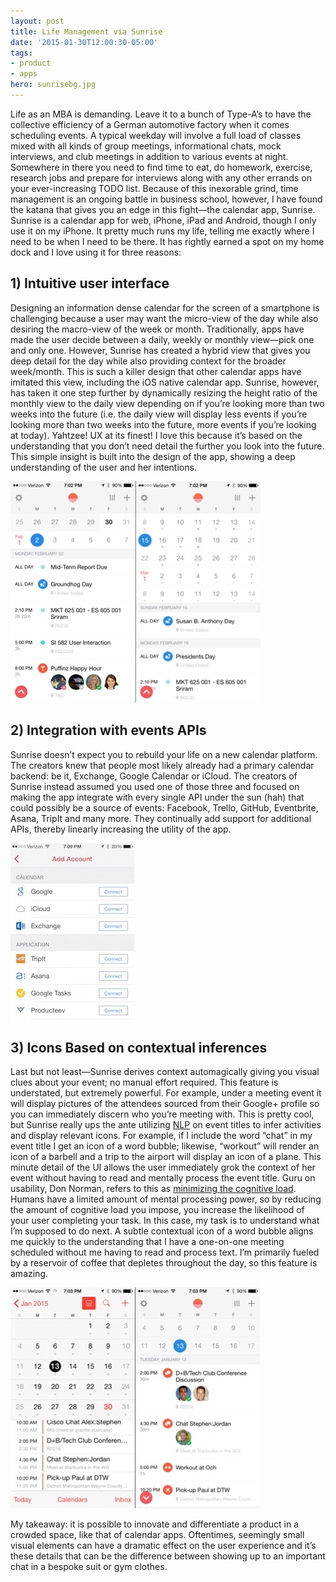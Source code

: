 ```yaml
---
layout: post
title: Life Management via Sunrise
date: '2015-01-30T12:00:30-05:00'
tags:
- product
- apps
hero: sunrisebg.jpg
---
```


Life as an MBA is demanding.  Leave it to a bunch of Type-A’s to have the collective efficiency of a German automotive factory when it comes scheduling events.  A typical weekday will involve a full load of classes mixed with all kinds of group meetings, informational chats, mock interviews, and club meetings in addition to various events at night.  Somewhere in there you need to find time to eat, do homework, exercise, research jobs and prepare for interviews along with any other errands on your ever-increasing TODO list.  Because of this inexorable grind, time management is an ongoing battle in business school, however, I have found the katana that gives you an edge in this fight—the calendar app, Sunrise.  Sunrise is a calendar app for web, iPhone, iPad and Android, though I only use it on my iPhone.  It pretty much runs my life, telling me exactly where I need to be when I need to be there.  It has rightly earned a spot on my home dock and I love using it for three reasons:

## 1) Intuitive user interface
Designing an information dense calendar for the screen of a smartphone is challenging because a user may want the micro-view of the day while also desiring the macro-view of the week or month.  Traditionally, apps have made the user decide between a daily, weekly or monthly view—pick one and only one.  However, Sunrise has created a hybrid view that gives you deep detail for the day while also providing context for the broader week/month.  This is such a killer design that other calendar apps have imitated this view, including the iOS native calendar app.  Sunrise, however, has taken it one step further by dynamically resizing the height ratio of the monthly view to the daily view depending on if you’re looking more than two weeks into the future (i.e. the daily view will display less events if you’re looking more than two weeks into the future, more events if you’re looking at today).  Yahtzee!  UX at its finest!  I love this because it’s based on the understanding that you don’t need detail the further you look into the future.  This simple insight is built into the design of the app, showing a deep understanding of the user and her intentions.

![Dynamic sizing](/images/hybrid_ratio.jpg)

## 2) Integration with events APIs
Sunrise doesn’t expect you to rebuild your life on a new calendar platform.  The creators knew that people most likely already had a primary calendar backend: be it, Exchange, Google Calendar or iCloud.  The creators of Sunrise instead assumed you used one of those three and focused on making the app integrate with every single API under the sun (hah) that could possibly be a source of events: Facebook, Trello, GitHub, Eventbrite, Asana, TripIt and many more.  They continually add support for additional APIs, thereby linearly increasing the utility of the app.

![Integration with lots of APIs](/images/integrations.jpg)

## 3) Icons Based on contextual inferences
Last but not least—Sunrise derives context automagically giving you visual clues about your event; no manual effort required.  This feature is understated, but extremely powerful.  For example, under a meeting event it will display pictures of the attendees sourced from their Google+ profile so you can immediately discern who you’re meeting with.  This is pretty cool, but Sunrise really ups the ante utilizing [NLP](http://en.wikipedia.org/wiki/Natural_language_processing) on event titles to infer activities and display relevant icons.  For example, if I include the word “chat” in my event title I get an icon of a word bubble; likewise, “workout” will render an icon of a barbell and a trip to the airport will display an icon of a plane.  This minute detail of the UI allows the user immediately grok the context of her event without having to read and mentally process the event title.  Guru on usability, Don Norman, refers to this as [minimizing the cognitive load](http://www.nngroup.com/articles/minimize-cognitive-load/).  Humans have a limited amount of mental processing power, so by reducing the amount of cognitive load you impose, you increase the likelihood of your user completing your task.  In this case, my task is to understand what I’m supposed to do next.  A subtle contextual icon of a word bubble aligns me quickly to the understanding that I have a one-on-one meeting scheduled without me having to read and process text.  I’m primarily fueled by a reservoir of coffee that depletes throughout the day, so this feature is amazing.

![Icons reduce cognitive load](/images/context_iossunrise.jpg)

My takeaway: it is possible to innovate and differentiate a product in a crowded space, like that of calendar apps.  Oftentimes, seemingly small visual elements can have a dramatic effect on the user experience and it’s these details that can be the difference between showing up to an important chat in a bespoke suit or gym clothes.
